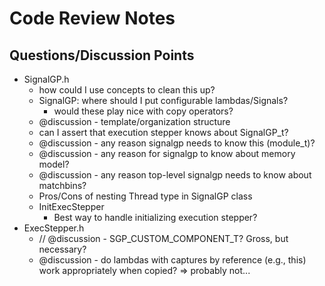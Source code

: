 # Code Review Notes

## Questions/Discussion Points

- SignalGP.h
  - how could I use concepts to clean this up?
  - SignalGP: where should I put configurable lambdas/Signals?
    - would these play nice with copy operators?
  - @discussion - template/organization structure
  - can I assert that execution stepper knows about SignalGP_t?
  - @discussion - any reason signalgp needs to know this (module_t)?
  - @discussion - any reason for signalgp to know about memory model?
  - @discussion - any reason top-level signalgp needs to know about matchbins?
  - Pros/Cons of nesting Thread type in SignalGP class
  - InitExecStepper
    - Best way to handle initializing execution stepper?
- ExecStepper.h
  - // @discussion - SGP_CUSTOM_COMPONENT_T? Gross, but necessary?
  - @discussion - do lambdas with captures by reference (e.g., this) work appropriately
              when copied? => probably not...
